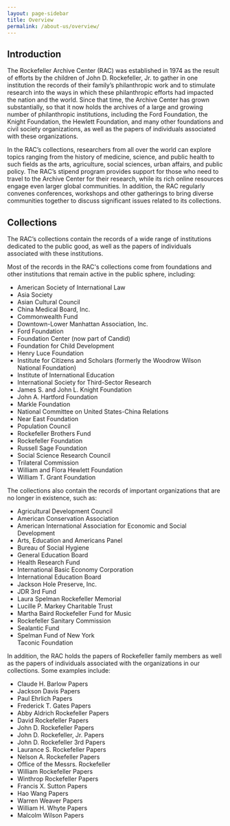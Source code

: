 ```yaml
---
layout: page-sidebar
title: Overview
permalink: /about-us/overview/
---
```


## Introduction

The Rockefeller Archive Center (RAC) was established in 1974 as the result of efforts by the children of John D. Rockefeller, Jr. to gather in one institution the records of their family’s philanthropic work and to stimulate research into the ways in which these philanthropic efforts had impacted the nation and the world. Since that time, the Archive Center has grown substantially, so that it now holds the archives of a large and growing number of philanthropic institutions, including the Ford Foundation, the Knight Foundation, the Hewlett Foundation, and many other foundations and civil society organizations, as well as the papers of individuals associated with these organizations.

In the RAC’s collections, researchers from all over the world can explore topics ranging from the history of medicine, science, and public health to such fields as the arts, agriculture, social sciences, urban affairs, and public policy. The RAC’s stipend program provides support for those who need to travel to the Archive Center for their research, while its rich online resources engage even larger global communities.  In addition, the RAC regularly convenes conferences, workshops and other gatherings to bring diverse communities together to discuss significant issues related to its collections. 

## Collections

The RAC’s collections contain the records of a wide range of institutions dedicated to the public good, as well as the papers of individuals associated with these institutions.

Most of the records in the RAC's collections come from foundations and other institutions that remain active in the public sphere, including:

<ul class="list--unstyled mb-34">
    <li>American Society of International Law</li>
    <li>Asia Society</li>
    <li>Asian Cultural Council</li>
    <li>China Medical Board, Inc.</li>
    <li>Commonwealth Fund</li>
    <li>Downtown-Lower Manhattan Association, Inc.</li>
    <li>Ford Foundation</li>
    <li>Foundation Center (now part of Candid)</li>
    <li>Foundation for Child Development</li>
    <li>Henry Luce Foundation</li>
    <li>Institute for Citizens and Scholars (formerly the Woodrow Wilson National Foundation)</li>
    <li>Institute of International Education</li>
    <li>International Society for Third-Sector Research</li>
    <li>James S. and John L. Knight Foundation</li>
    <li>John A. Hartford Foundation</li>
    <li>Markle Foundation</li>
    <li>National Committee on United States-China Relations</li>
    <li>Near East Foundation</li>
    <li>Population Council</li>
    <li>Rockefeller Brothers Fund</li>
    <li>Rockefeller Foundation</li>
    <li>Russell Sage Foundation</li>
    <li>Social Science Research Council</li>
    <li>Trilateral Commission</li>
    <li>William and Flora Hewlett Foundation</li>
    <li>William T. Grant Foundation</li>
</ul>

The collections also contain the records of important organizations that are no longer in existence, such as:

<ul class="list--unstyled mb-34">
    <li>Agricultural Development Council</li>
    <li>American Conservation Association</li>
    <li>American International Association for Economic and Social Development</li>
    <li>Arts, Education and Americans Panel</li>
    <li>Bureau of Social Hygiene</li>
    <li>General Education Board</li>
    <li>Health Research Fund</li>
    <li>International Basic Economy Corporation</li>
    <li>International Education Board</li>
    <li>Jackson Hole Preserve, Inc.</li>
    <li>JDR 3rd Fund</li>
    <li>Laura Spelman Rockefeller Memorial</li>
    <li>Lucille P. Markey Charitable Trust</li>
    <li>Martha Baird Rockefeller Fund for Music</li>
    <li>Rockefeller Sanitary Commission</li>
    <li>Sealantic Fund</li>
    <li>Spelman Fund of New York</li>
    Taconic Foundation
</ul> 

In addition, the RAC holds the papers of Rockefeller family members as well as the papers of individuals associated with the organizations in our collections.  Some examples include:  

<ul class="list--unstyled">
    <li>Claude H. Barlow Papers</li>
    <li>Jackson Davis Papers</li>
    <li>Paul Ehrlich Papers</li>
    <li>Frederick T. Gates Papers</li>
    <li>Abby Aldrich Rockefeller Papers</li>
    <li>David Rockefeller Papers</li>
    <li>John D. Rockefeller Papers</li>
    <li>John D. Rockefeller, Jr. Papers</li>
    <li>John D. Rockefeller 3rd Papers</li>
    <li>Laurance S. Rockefeller Papers</li>
    <li>Nelson A. Rockefeller Papers</li>
    <li>Office of the Messrs. Rockefeller</li>
    <li>William Rockefeller Papers</li>
    <li>Winthrop Rockefeller Papers</li>
    <li>Francis X. Sutton Papers</li>
    <li>Hao Wang Papers</li>
    <li>Warren Weaver Papers</li>
    <li>William H. Whyte Papers</li>
    <li>Malcolm Wilson Papers</li>
</ul>
